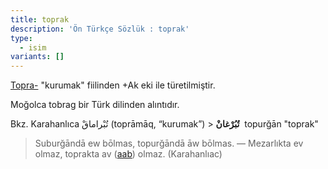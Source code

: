 ```yaml
---
title: toprak
description: 'Ön Türkçe Sözlük : toprak'
type:
  - isim
variants: []
---
```

[Topra-](/pt/topra-) "kurumak" fiilinden +Ak eki ile türetilmiştir.

Moğolca tobrag bir Türk dilinden alıntıdır.

Bkz. Karahanlıca تُبْراماقْ (toprāmāq, “kurumak”) > **تُبُرْغانْ**  topurğān "toprak"

> Suburğāndā ew bōlmas, topurğāndā āw bōlmas. ― Mezarlıkta ev olmaz, toprakta av ([aab](/pt/aab)) olmaz. (Karahanlıac)
